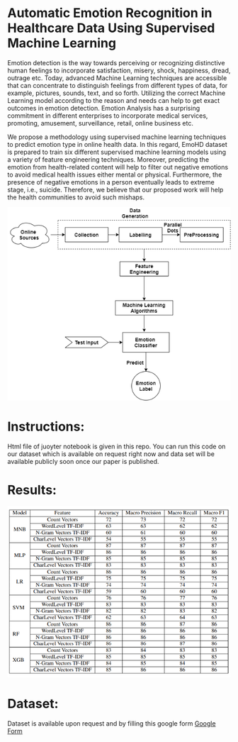 # Automatic Emotion Recognition in Healthcare Data Using Supervised Machine Learning
Emotion detection is the way towards perceiving or recognizing distinctive human feelings to incorporate satisfaction, misery, shock, happiness, dread, outrage etc. Today, advanced Machine Learning techniques are accessible that can concentrate to distinguish feelings from different types of data, for example, pictures, sounds, text, and so forth. Utilizing the correct Machine Learning model according to the reason and needs can help to get exact outcomes in emotion detection. Emotion Analysis has a surprising commitment in different enterprises to incorporate medical services, promoting, amusement, surveillance, retail, online business etc.

We propose a methodology using supervised machine learning techniques to predict emotion type in online health data. In this regard, EmoHD dataset is prepared to train six different supervised machine learning models using a variety of feature engineering techniques. Moreover, predicting the emotion from health-related content will help to filter out negative emotions to avoid medical health issues either mental or physical. Furthermore, the presence of negative emotions in a person eventually leads to extreme stage, i.e., suicide. Therefore, we believe that our proposed work will help the health communities to avoid such mishaps.

![Architecture](https://github.com/nazishazam/EmoHD/blob/main/Architecture.png)

# Instructions:

Html file of juoyter notebook is given in this repo. You can run this code on our dataset which is available on request right now and data set will be available publicly soon once our paper is published. 

# Results:
![Results](https://github.com/nazishazam/EmoHD/blob/main/results.PNG)

# Dataset:
Dataset is available upon request and by filling this google form [Google Form](https://forms.gle/QPTM8ZBeUoUzW2fs7)

